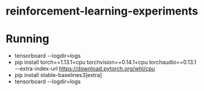 # reinforcement-learning-experiments

# Running
- tensorboard --logdir=logs
- pip install torch==1.13.1+cpu torchvision==0.14.1+cpu torchaudio==0.13.1 --extra-index-url https://download.pytorch.org/whl/cpu
- pip install stable-baselines3[extra]
- tensorboard --logdir=logs
 
